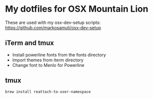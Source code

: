 My dotfiles for OSX Mountain Lion
=================================

These are used with my osx-dev-setup scripts:
https://github.com/markosamuli/osx-dev-setup

iTerm and tmux
--------------

- Install powerline fonts from the fonts directory
- Import themes from iterm directory
- Change font to Menlo for Powerline

tmux
----

	brew install reattach-to-user-namespace